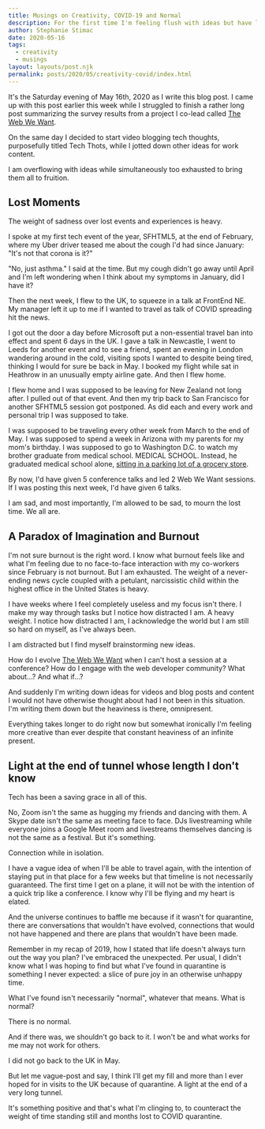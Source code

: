 ```yaml
---
title: Musings on Creativity, COVID-19 and Normal
description: For the first time I'm feeling flush with ideas but have little energy to execute.
author: Stephanie Stimac
date: 2020-05-16
tags:
  - creativity
  - musings
layout: layouts/post.njk
permalink: posts/2020/05/creativity-covid/index.html
---
```


It's the Saturday evening of May 16th, 2020 as I write this blog post. I came up with this post earlier this week while I struggled to finish a rather long post summarizing the survey results from a project I co-lead called [The Web We Want](https://webwewant.fyi). 

On the same day I decided to start video blogging tech thoughts, purposefully titled Tech Thots, while I jotted down other ideas for work content. 

I am overflowing with ideas while simultaneously too exhausted to bring them all to fruition.

## Lost Moments

The weight of sadness over lost events and experiences is heavy. 

I spoke at my first tech event of the year, SFHTML5, at the end of February, where my Uber driver teased me about the cough I'd had since January: "It's not that corona is it?" 

"No, just asthma." I said at the time. But my cough didn't go away until April and I'm left wondering when I think about my symptoms in January, did I have it? 

Then the next week, I flew to the UK, to squeeze in a talk at FrontEnd NE. My manager left it up to me if I wanted to travel as talk of COVID spreading hit the news. 

I got out the door a day before Microsoft put a non-essential travel ban into effect and spent 6 days in the UK. I gave a talk in Newcastle, I went to Leeds for another event and to see a friend, spent an evening in London wandering around in the cold, visiting spots I wanted to despite being tired, thinking I would for sure be back in May. I booked my flight while sat in Heathrow in an unusually empty airline gate. And then I flew home. 

I flew home and I was supposed to be leaving for New Zealand not long after. I pulled out of that event. And then my trip back to San Francisco for another SFHTML5 session got postponed. As did each and every work and personal trip I was supposed to take. 

I was supposed to be traveling every other week from March to the end of May. I was supposed to spend a week in Arizona with my parents for my mom's birthday. I was supposed to go to Washington D.C. to watch my brother graduate from medical school. MEDICAL SCHOOL. Instead, he graduated medical school alone, [sitting in a parking lot of a grocery store](https://www.kevinmd.com/blog/2020/05/i-graduated-medical-school-while-sitting-in-the-parking-lot.html).

By now, I'd have given 5 conference talks and led 2 Web We Want sessions. If I was posting this next week, I'd have given 6 talks. 

I am sad, and most importantly, I'm allowed to be sad, to mourn the lost time. We all are. 

## A Paradox of Imagination and Burnout 

I'm not sure burnout is the right word. I know what burnout feels like and what I'm feeling due to no face-to-face interaction with my co-workers since February is not burnout. But I am exhausted. The weight of a never-ending news cycle coupled with a petulant, narcissistic child within the highest office in the United States is heavy. 

I have weeks where I feel completely useless and my focus isn't there. I make my way through tasks but I notice how distracted I am. A heavy weight. I notice how distracted I am, I acknowledge the world but I am still so hard on myself, as I've always been. 

I am distracted but I find myself brainstorming new ideas. 

How do I evolve [The Web We Want](https://webwewant.fyi) when I can't host a session at a conference? How do I engage with the web developer community? What about...? And what if...?

And suddenly I'm writing down ideas for videos and blog posts and content I would not have otherwise thought about had I not been in this situation. I'm writing them down but the heaviness is there, omnipresent. 

Everything takes longer to do right now but somewhat ironically I'm feeling more creative than ever despite that constant heaviness of an infinite present. 

## Light at the end of tunnel whose length I don't know

Tech has been a saving grace in all of this. 

No, Zoom isn't the same as hugging my friends and dancing with them. A Skype date isn't the same as meeting face to face. DJs livestreaming while everyone joins a Google Meet room and livestreams themselves dancing is not the same as a festival. But it's something. 

Connection while in isolation.

I have a vague idea of when I'll be able to travel again, with the intention of staying put in that place for a few weeks but that timeline is not necessarily guaranteed. The first time I get on a plane, it will not be with the intention of a quick trip like a conference. I know why I'll be flying and my heart is elated. 

And the universe continues to baffle me because if it wasn't for quarantine, there are conversations that wouldn't have evolved, connections that would not have happened and there are plans that wouldn't have been made. 

Remember in my recap of 2019, how I stated that life doesn't always turn out the way you plan? I've embraced the unexpected. Per usual, I didn't know what I was hoping to find but what I've found in quarantine is something I never expected: a slice of pure joy in an otherwise unhappy time.

What I've found isn't necessarily "normal", whatever that means. What is normal?

There is no normal. 

And if there was, we shouldn't go back to it. I won't be and what works for me may not work for others. 

I did not go back to the UK in May. 

But let me vague-post and say, I think I'll get my fill and more than I ever hoped for in visits to the UK because of quarantine. A light at the end of a very long tunnel. 

It's something positive and that's what I'm clinging to, to counteract the weight of time standing still and months lost to COVID quarantine.